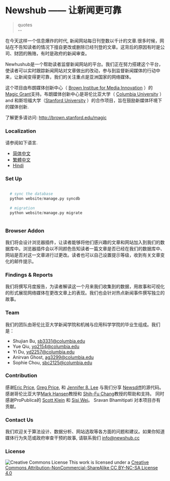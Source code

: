 # Newshub —— 让新闻更可靠

> quotes <br/>
> --  <br/>

在今天这样一个信息爆炸的时代, 新闻网站每日刊登数以千计的文章.很多时候，网站在不告知读者的情况下擅自更改或删除已经刊登的文章。这背后的原因有时是公司、财团的贿赂，有时是政府的新闻审查。 <br/>

Newhushub是一个帮助读者监督新闻网站的平台。我们正在努力搭建这个平台，使读者可以实时跟踪新闻网站对文章做出的改动，参与到监督新闻媒体的行动中来，让新闻变得更可靠，我们的关注重点是亚洲国家的网络媒体。

这个项目由布朗媒体创新中心（ [Brown Institue for Media Innovation](http://brown.columbia.edu/) ）的 [Magic Grant](http://brown.stanford.edu/magic)支持。布朗媒体创新中心是哥伦比亚大学（ [Columbia University](http://www.columbia.edu/) ） and 和斯坦福大学（[Stanford University](http://www.stanford.edu/) ）的合作项目，旨在鼓励新媒体环境下的媒体创新. 

了解更多请访问: http://brown.stanford.edu/magic

### Localization

请参阅如下语言. 
* [简体中文](https://github.com/shujianbu/newshub/README-zhCN.md)
* [繁體中文](https://github.com/shujianbu/newshub/README-zhTW.md)
* [Hindi](https://github.com/shujianbu/newshub/README-Hindi.md)

### Set Up

```Python
  
  # sync the database
  python website/manage.py syncdb 
  
  # migration
  python website/manage.py migrate  
  
```

### Browser Addon 

我们将会设计浏览器插件，让读者能够将他们感兴趣的文章和网站加入到我们的数据库中。浏览器插件会以不同颜色告知读者一篇文章是否已经在我们的数据库中、网站是否对这一文章进行过更改。读者也可以自己设置提示等级，收到有关文章变化的邮件提示。


### Findings & Reports 

我们将撰写月度报告，为读者解读这一个月来我们收集到的数据，用故事和可视化的形式展现网络媒体在更改文章上的表现。我们也会针对热点新闻事件撰写独立的故事。

### Team 

我们的团队由哥伦比亚大学新闻学院和机械与应用科学学院的毕业生组成。我们是：

* Shujian Bu, sb3331@columbia.edu
* Yue Qiu, yq2154@columbia.edu 
* Yi Du, yd2257@columbia.edu 
* Anirvan Ghost, ag3299@columbia.edu
* Sophie Chou, sbc2125@columbia.edu


### Contribution 

感谢[Eric Price](mailto:ecprice@mit.edu), [Greg Price](mailto:gnprice@gmail.com), 和 [Jennifer 8. Lee](mailto:jenny@jennifer8lee.com) 与我们分享 [Newsdiff](http://newsdiffs.org/)的源代码。感谢哥伦比亚大学[Mark Hansen](http://www.journalism.columbia.edu/profile/428-mark)教授和 [Shih-Fu Chang](http://www.ee.columbia.edu/shih-fu-chang)教授的帮助和支持。 同时感谢ProPublica的 [Scott Klein](https://twitter.com/kleinmatic) 和 [Sisi Wei](https://twitter.com/sisiwei)。 Sravan Bhamitipati 对本项目亦有贡献。


### Contact Us

我们欢迎关于算法设计、数据分析、网站选取等各方面的问题和建议。如果你知道媒体行为失范或政府审查干预的故事, 请联系我们 [info@newshub.cc](mailto:info@newshub.cc)


### License
![Creative Commons License](http://i.creativecommons.org/l/by-nc-sa/3.0/88x31.png)
This work is licensed under a [Creative Commons Attribution-NonCommercial-ShareAlike CC BY-NC-SA License 4.0](http://creativecommons.org/licenses/by-nc-sa/4.0/)




